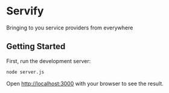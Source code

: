 # Servify
Bringing to you service providers from everywhere
## Getting Started

First, run the development server:

```bash
node server.js
```

Open [http://localhost:3000](http://localhost:3000) with your browser to see the result.
